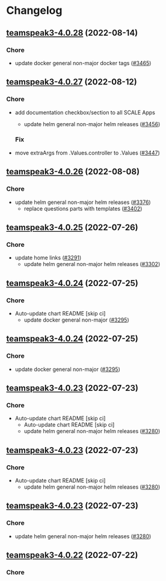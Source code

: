 # Changelog



## [teamspeak3-4.0.28](https://github.com/truecharts/charts/compare/teamspeak3-4.0.27...teamspeak3-4.0.28) (2022-08-14)

### Chore

- update docker general non-major docker tags ([#3465](https://github.com/truecharts/charts/issues/3465))




## [teamspeak3-4.0.27](https://github.com/truecharts/charts/compare/teamspeak3-4.0.26...teamspeak3-4.0.27) (2022-08-12)

### Chore

- add documentation checkbox/section to all SCALE Apps
  - update helm general non-major helm releases ([#3456](https://github.com/truecharts/charts/issues/3456))

  ### Fix

- move extraArgs from .Values.controller to .Values ([#3447](https://github.com/truecharts/charts/issues/3447))




## [teamspeak3-4.0.26](https://github.com/truecharts/charts/compare/teamspeak3-4.0.25...teamspeak3-4.0.26) (2022-08-08)

### Chore

- update helm general non-major helm releases ([#3376](https://github.com/truecharts/charts/issues/3376))
  - replace questions parts with templates ([#3402](https://github.com/truecharts/charts/issues/3402))




## [teamspeak3-4.0.25](https://github.com/truecharts/apps/compare/teamspeak3-4.0.24...teamspeak3-4.0.25) (2022-07-26)

### Chore

- update home links ([#3291](https://github.com/truecharts/apps/issues/3291))
  - update helm general non-major helm releases ([#3302](https://github.com/truecharts/apps/issues/3302))




## [teamspeak3-4.0.24](https://github.com/truecharts/apps/compare/teamspeak3-4.0.23...teamspeak3-4.0.24) (2022-07-25)

### Chore

- Auto-update chart README [skip ci]
  - update docker general non-major ([#3295](https://github.com/truecharts/apps/issues/3295))




## [teamspeak3-4.0.24](https://github.com/truecharts/apps/compare/teamspeak3-4.0.23...teamspeak3-4.0.24) (2022-07-25)

### Chore

- update docker general non-major ([#3295](https://github.com/truecharts/apps/issues/3295))




## [teamspeak3-4.0.23](https://github.com/truecharts/apps/compare/teamspeak3-4.0.22...teamspeak3-4.0.23) (2022-07-23)

### Chore

- Auto-update chart README [skip ci]
  - Auto-update chart README [skip ci]
  - update helm general non-major helm releases ([#3280](https://github.com/truecharts/apps/issues/3280))




## [teamspeak3-4.0.23](https://github.com/truecharts/apps/compare/teamspeak3-4.0.22...teamspeak3-4.0.23) (2022-07-23)

### Chore

- Auto-update chart README [skip ci]
  - update helm general non-major helm releases ([#3280](https://github.com/truecharts/apps/issues/3280))




## [teamspeak3-4.0.23](https://github.com/truecharts/apps/compare/teamspeak3-4.0.22...teamspeak3-4.0.23) (2022-07-23)

### Chore

- update helm general non-major helm releases ([#3280](https://github.com/truecharts/apps/issues/3280))




## [teamspeak3-4.0.22](https://github.com/truecharts/apps/compare/teamspeak3-4.0.20...teamspeak3-4.0.22) (2022-07-22)

### Chore
